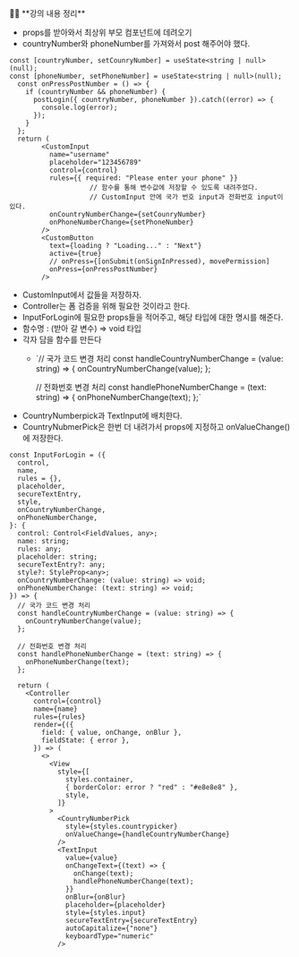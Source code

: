 <aside>
👯‍♀️ **강의 내용 정리**

</aside>

- props를 받아와서 최상위 부모 컴포넌트에 데려오기
- countryNumber와 phoneNumber를 가져와서 post 해주어야 했다.

```tsx
const [countryNumber, setCounryNumber] = useState<string | null>(null);
const [phoneNumber, setPhoneNumber] = useState<string | null>(null);
  const onPressPostNumber = () => {
    if (countryNumber && phoneNumber) {
      postLogin({ countryNumber, phoneNumber }).catch((error) => {
        console.log(error);
      });
    }
  };
  return (
        <CustomInput
          name="username"
          placeholder="123456789"
          control={control}
          rules={{ required: "Please enter your phone" }}
					// 함수를 통해 변수값에 저장할 수 있도록 내려주었다.
					// CustomInput 안에 국가 번호 input과 전화번호 input이 있다.
          onCountryNumberChange={setCounryNumber}
          onPhoneNumberChange={setPhoneNumber}
        />
        <CustomButton
          text={loading ? "Loading..." : "Next"}
          active={true}
          // onPress={[onSubmit(onSignInPressed), movePermission]
          onPress={onPressPostNumber}
        />
```

- CustomInput에서 값들을 저장하자.
- Controller는 폼 검증을 위해 필요한 것이라고 한다.
- InputForLogin에 필요한 props들을 적어주고, 해당 타입에 대한 명시를 해준다.
- 함수명 : (받아 갈 변수) ⇒ void 타입
- 각자 담을 함수를 만든다
    - `// 국가 코드 변경 처리
      const handleCountryNumberChange = (value: string) => {
        onCountryNumberChange(value);
      };
    
      // 전화번호 변경 처리
      const handlePhoneNumberChange = (text: string) => {
        onPhoneNumberChange(text);
      };`
- CountryNumberpick과 TextInput에 배치한다.
- CountryNubmerPick은 한번 더 내려가서 props에 지정하고 onValueChange()에 저장한다.

```tsx
const InputForLogin = ({
  control,
  name,
  rules = {},
  placeholder,
  secureTextEntry,
  style,
  onCountryNumberChange,
  onPhoneNumberChange,
}: {
  control: Control<FieldValues, any>;
  name: string;
  rules: any;
  placeholder: string;
  secureTextEntry?: any;
  style?: StyleProp<any>;
  onCountryNumberChange: (value: string) => void;
  onPhoneNumberChange: (text: string) => void;
}) => {
  // 국가 코드 변경 처리
  const handleCountryNumberChange = (value: string) => {
    onCountryNumberChange(value);
  };

  // 전화번호 변경 처리
  const handlePhoneNumberChange = (text: string) => {
    onPhoneNumberChange(text);
  };

  return (
    <Controller
      control={control}
      name={name}
      rules={rules}
      render={({
        field: { value, onChange, onBlur },
        fieldState: { error },
      }) => (
        <>
          <View
            style={[
              styles.container,
              { borderColor: error ? "red" : "#e8e8e8" },
              style,
            ]}
          >
            <CountryNumberPick
              style={styles.countrypicker}
              onValueChange={handleCountryNumberChange}
            />
            <TextInput
              value={value}
              onChangeText={(text) => {
                onChange(text);
                handlePhoneNumberChange(text);
              }}
              onBlur={onBlur}
              placeholder={placeholder}
              style={styles.input}
              secureTextEntry={secureTextEntry}
              autoCapitalize={"none"}
              keyboardType="numeric"
            />
```